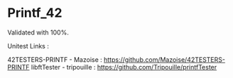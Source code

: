 # Printf_42

Validated with 100%.

Unitest Links :

42TESTERS-PRINTF - Mazoise : https://github.com/Mazoise/42TESTERS-PRINTF
libftTester - tripouille : https://github.com/Tripouille/printfTester
